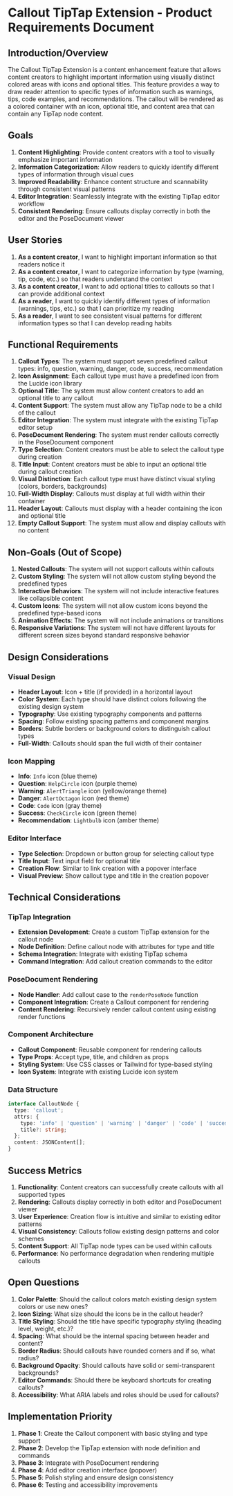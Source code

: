 # Callout TipTap Extension - Product Requirements Document

## Introduction/Overview

The Callout TipTap Extension is a content enhancement feature that allows content creators to highlight important information using visually distinct colored areas with icons and optional titles. This feature provides a way to draw reader attention to specific types of information such as warnings, tips, code examples, and recommendations. The callout will be rendered as a colored container with an icon, optional title, and content area that can contain any TipTap node content.

## Goals

1. **Content Highlighting**: Provide content creators with a tool to visually emphasize important information
2. **Information Categorization**: Allow readers to quickly identify different types of information through visual cues
3. **Improved Readability**: Enhance content structure and scannability through consistent visual patterns
4. **Editor Integration**: Seamlessly integrate with the existing TipTap editor workflow
5. **Consistent Rendering**: Ensure callouts display correctly in both the editor and the PoseDocument viewer

## User Stories

1. **As a content creator**, I want to highlight important information so that readers notice it
2. **As a content creator**, I want to categorize information by type (warning, tip, code, etc.) so that readers understand the context
3. **As a content creator**, I want to add optional titles to callouts so that I can provide additional context
4. **As a reader**, I want to quickly identify different types of information (warnings, tips, etc.) so that I can prioritize my reading
5. **As a reader**, I want to see consistent visual patterns for different information types so that I can develop reading habits

## Functional Requirements

1. **Callout Types**: The system must support seven predefined callout types: info, question, warning, danger, code, success, recommendation
2. **Icon Assignment**: Each callout type must have a predefined icon from the Lucide icon library
3. **Optional Title**: The system must allow content creators to add an optional title to any callout
4. **Content Support**: The system must allow any TipTap node to be a child of the callout
5. **Editor Integration**: The system must integrate with the existing TipTap editor setup
6. **PoseDocument Rendering**: The system must render callouts correctly in the PoseDocument component
7. **Type Selection**: Content creators must be able to select the callout type during creation
8. **Title Input**: Content creators must be able to input an optional title during callout creation
9. **Visual Distinction**: Each callout type must have distinct visual styling (colors, borders, backgrounds)
10. **Full-Width Display**: Callouts must display at full width within their container
11. **Header Layout**: Callouts must display with a header containing the icon and optional title
12. **Empty Callout Support**: The system must allow and display callouts with no content

## Non-Goals (Out of Scope)

1. **Nested Callouts**: The system will not support callouts within callouts
2. **Custom Styling**: The system will not allow custom styling beyond the predefined types
3. **Interactive Behaviors**: The system will not include interactive features like collapsible content
4. **Custom Icons**: The system will not allow custom icons beyond the predefined type-based icons
5. **Animation Effects**: The system will not include animations or transitions
6. **Responsive Variations**: The system will not have different layouts for different screen sizes beyond standard responsive behavior

## Design Considerations

### Visual Design
- **Header Layout**: Icon + title (if provided) in a horizontal layout
- **Color System**: Each type should have distinct colors following the existing design system
- **Typography**: Use existing typography components and patterns
- **Spacing**: Follow existing spacing patterns and component margins
- **Borders**: Subtle borders or background colors to distinguish callout types
- **Full-Width**: Callouts should span the full width of their container

### Icon Mapping
- **Info**: `Info` icon (blue theme)
- **Question**: `HelpCircle` icon (purple theme)
- **Warning**: `AlertTriangle` icon (yellow/orange theme)
- **Danger**: `AlertOctagon` icon (red theme)
- **Code**: `Code` icon (gray theme)
- **Success**: `CheckCircle` icon (green theme)
- **Recommendation**: `Lightbulb` icon (amber theme)

### Editor Interface
- **Type Selection**: Dropdown or button group for selecting callout type
- **Title Input**: Text input field for optional title
- **Creation Flow**: Similar to link creation with a popover interface
- **Visual Preview**: Show callout type and title in the creation popover

## Technical Considerations

### TipTap Integration
- **Extension Development**: Create a custom TipTap extension for the callout node
- **Node Definition**: Define callout node with attributes for type and title
- **Schema Integration**: Integrate with existing TipTap schema
- **Command Integration**: Add callout creation commands to the editor

### PoseDocument Rendering
- **Node Handler**: Add callout case to the `renderPoseNode` function
- **Component Integration**: Create a Callout component for rendering
- **Content Rendering**: Recursively render callout content using existing render functions

### Component Architecture
- **Callout Component**: Reusable component for rendering callouts
- **Type Props**: Accept type, title, and children as props
- **Styling System**: Use CSS classes or Tailwind for type-based styling
- **Icon System**: Integrate with existing Lucide icon system

### Data Structure
```typescript
interface CalloutNode {
  type: 'callout';
  attrs: {
    type: 'info' | 'question' | 'warning' | 'danger' | 'code' | 'success' | 'recommendation';
    title?: string;
  };
  content: JSONContent[];
}
```

## Success Metrics

1. **Functionality**: Content creators can successfully create callouts with all supported types
2. **Rendering**: Callouts display correctly in both editor and PoseDocument viewer
3. **User Experience**: Creation flow is intuitive and similar to existing editor patterns
4. **Visual Consistency**: Callouts follow existing design patterns and color schemes
5. **Content Support**: All TipTap node types can be used within callouts
6. **Performance**: No performance degradation when rendering multiple callouts

## Open Questions

1. **Color Palette**: Should the callout colors match existing design system colors or use new ones?
2. **Icon Sizing**: What size should the icons be in the callout header?
3. **Title Styling**: Should the title have specific typography styling (heading level, weight, etc.)?
4. **Spacing**: What should be the internal spacing between header and content?
5. **Border Radius**: Should callouts have rounded corners and if so, what radius?
6. **Background Opacity**: Should callouts have solid or semi-transparent backgrounds?
7. **Editor Commands**: Should there be keyboard shortcuts for creating callouts?
8. **Accessibility**: What ARIA labels and roles should be used for callouts?

## Implementation Priority

1. **Phase 1**: Create the Callout component with basic styling and type support
2. **Phase 2**: Develop the TipTap extension with node definition and commands
3. **Phase 3**: Integrate with PoseDocument rendering
4. **Phase 4**: Add editor creation interface (popover)
5. **Phase 5**: Polish styling and ensure design consistency
6. **Phase 6**: Testing and accessibility improvements